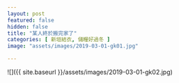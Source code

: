 ```yaml
---
layout: post
featured: false
hidden: false
title: "某人終於搬完家了"
categories: [ 新垣結衣, 儲糧好過冬 ]
image: "assets/images/2019-03-01-gk01.jpg"

---
```

![]({{ site.baseurl }}/assets/images/2019-03-01-gk02.jpg)
